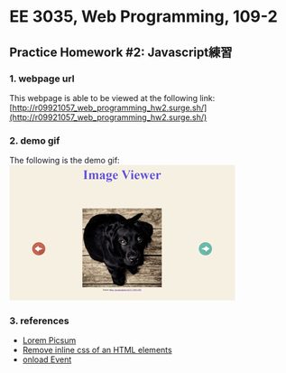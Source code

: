# EE 3035, Web Programming, 109-2
## Practice Homework #2: Javascript練習
### 1. webpage url
This webpage is able to be viewed at the following link: [http://r09921057_web_programming_hw2.surge.sh/](http://r09921057_web_programming_hw2.surge.sh/)

### 2. demo gif
The following is the demo gif:\
![](./images/hw2_demo.gif)

### 3. references
* [Lorem Picsum](https://picsum.photos/)
* [Remove inline css of an HTML elements](https://stackoverflow.com/questions/14383668/remove-inline-css-of-an-html-elements)
* [onload Event](https://www.w3schools.com/jsref/event_onload.asp)